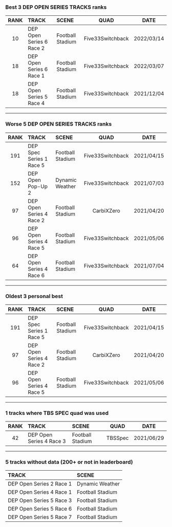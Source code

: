 ### Best 3 DEP OPEN SERIES TRACKS ranks
|RANK|TRACK|SCENE|QUAD|DATE|
|:---:|:---|:---|:---:|:---:|
|10|DEP Open Series 6 Race 2|Football Stadium|Five33Switchback|2022/03/14|
|18|DEP Open Series 6 Race 1|Football Stadium|Five33Switchback|2022/03/07|
|18|DEP Open Series 5 Race 4|Football Stadium|Five33Switchback|2021/12/04|
---
### Worse 5 DEP OPEN SERIES TRACKS ranks
|RANK|TRACK|SCENE|QUAD|DATE|
|:---:|:---|:---|:---:|:---:|
|191|DEP Spec Series 1 Race 5|Football Stadium|Five33Switchback|2021/04/15|
|152|DEP Open Pop-Up 2|Dynamic Weather|Five33Switchback|2021/07/03|
|97|DEP Open Series 4 Race 2|Football Stadium|CarbiXZero|2021/04/20|
|96|DEP Open Series 4 Race 5|Football Stadium|Five33Switchback|2021/05/06|
|64|DEP Open Series 4 Race 6|Football Stadium|Five33Switchback|2021/07/04|
---
### Oldest 3 personal best
|RANK|TRACK|SCENE|QUAD|DATE|
|:---:|:---|:---|:---:|:---:|
|191|DEP Spec Series 1 Race 5|Football Stadium|Five33Switchback|2021/04/15|
|97|DEP Open Series 4 Race 2|Football Stadium|CarbiXZero|2021/04/20|
|96|DEP Open Series 4 Race 5|Football Stadium|Five33Switchback|2021/05/06|
---
### 1 tracks where TBS SPEC quad was used
|RANK|TRACK|SCENE|QUAD|DATE|
|:---:|:---|:---|:---:|:---:|
|42|DEP Open Series 4 Race 3|Football Stadium|TBSSpec|2021/06/29|
---
### 5 tracks without data (200+ or not in leaderboard)
|TRACK|SCENE|
|:---|:---|
|DEP Open Series 2 Race 1|Dynamic Weather|
|DEP Open Series 4 Race 1|Football Stadium|
|DEP Open Series 5 Race 3|Football Stadium|
|DEP Open Series 5 Race 6|Football Stadium|
|DEP Open Series 5 Race 7|Football Stadium|
